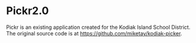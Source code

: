 # Pickr2.0
Pickr is an existing application created for the Kodiak Island School District. The original source code is at https://github.com/miketay/kodiak-picker.
